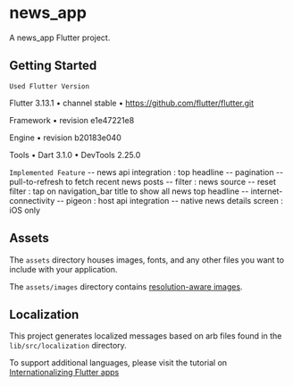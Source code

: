 # news_app

A news_app Flutter project.

## Getting Started

`Used Flutter Version`

Flutter 3.13.1 • channel stable • https://github.com/flutter/flutter.git

Framework • revision e1e47221e8

Engine • revision b20183e040

Tools • Dart 3.1.0 • DevTools 2.25.0


`Implemented Feature`
-- news api integration : top headline
-- pagination
-- pull-to-refresh to fetch recent news posts
-- filter : news source
-- reset filter : tap on navigation_bar title to show all news top headline
-- internet-connectivity
-- pigeon : host api integration
-- native news details screen : iOS only

## Assets

The `assets` directory houses images, fonts, and any other files you want to
include with your application.

The `assets/images` directory contains [resolution-aware
images](https://flutter.dev/docs/development/ui/assets-and-images#resolution-aware).

## Localization

This project generates localized messages based on arb files found in
the `lib/src/localization` directory.

To support additional languages, please visit the tutorial on
[Internationalizing Flutter
apps](https://flutter.dev/docs/development/accessibility-and-localization/internationalization)
